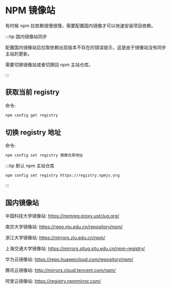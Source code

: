 # NPM 镜像站

有时候 npm 拉依赖很慢很慢，需要配置国内镜像才可以快速安装项目依赖。

:::tip 国内镜像站同步

配置国内镜像站后拉取依赖出现版本不存在的错误提示，这是由于镜像站没有同步主站的更新。

需要切换镜像站或者切换回 npm 主站仓库。

:::

## 获取当前 registry

命令:

```bash
npm config get registry
```

## 切换 registry 地址

命令:

```bash
npm config set registry 镜像仓库地址
```

:::tip 默认 npm 主站仓库

```bash
npm config set registry https://registry.npmjs.org
```

:::

## 国内镜像站

中国科技大学镜像站: https://npmreg.proxy.ustclug.org/

南京大学镜像站: https://repo.nju.edu.cn/repository/npm/

浙江大学镜像站: https://mirrors.zju.edu.cn/npm/

上海交通大学镜像站: https://mirrors.sjtug.sjtu.edu.cn/npm-registry/

华为云镜像站: https://repo.huaweicloud.com/repository/npm/

腾讯云镜像站: http://mirrors.cloud.tencent.com/npm/

阿里云镜像站: https://registry.npmmirror.com/

